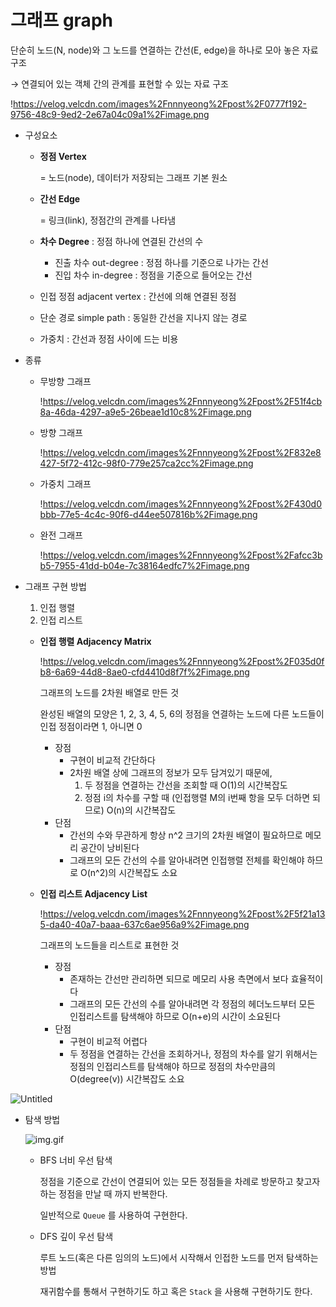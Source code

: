 # 그래프 graph

단순히 노드(N, node)와 그 노드를 연결하는 간선(E, edge)을 하나로 모아 놓은 자료 구조 

→ 연결되어 있는 객체 간의 관계를 표현할 수 있는 자료 구조

!https://velog.velcdn.com/images%2Fnnnyeong%2Fpost%2F0777f192-9756-48c9-9ed2-2e67a04c09a1%2Fimage.png

- 구성요소
    - **정점 Vertex**
        
        = 노드(node), 데이터가 저장되는 그래프 기본 원소
        
    - **간선 Edge**
        
        = 링크(link), 정점간의 관계를 나타냄
        
    - **차수 Degree** : 정점 하나에 연결된 간선의 수
        - 진출 차수 out-degree : 정점 하나를 기준으로 나가는 간선
        - 진입 차수 in-degree : 정점을 기준으로 들어오는 간선
    - 인접 정점 adjacent vertex : 간선에 의해 연결된 정점
    - 단순 경로 simple path : 동일한 간선을 지나지 않는 경로
    - 가중치 : 간선과 정점 사이에 드는 비용

- 종류
    - 무방향 그래프
        
        !https://velog.velcdn.com/images%2Fnnnyeong%2Fpost%2F51f4cb8a-46da-4297-a9e5-26beae1d10c8%2Fimage.png
        
    - 방향 그래프
        
        !https://velog.velcdn.com/images%2Fnnnyeong%2Fpost%2F832e8427-5f72-412c-98f0-779e257ca2cc%2Fimage.png
        
    - 가중치 그래프
        
        !https://velog.velcdn.com/images%2Fnnnyeong%2Fpost%2F430d0bbb-77e5-4c4c-90f6-d44ee507816b%2Fimage.png
        
    - 완전 그래프
        
        !https://velog.velcdn.com/images%2Fnnnyeong%2Fpost%2Fafcc3bb5-7955-41dd-b04e-7c38164edfc7%2Fimage.png
        

- 그래프 구현 방법
    1. 인접 행렬
    2. 인접 리스트
    
    - **인접 행렬 Adjacency Matrix**
        
        !https://velog.velcdn.com/images%2Fnnnyeong%2Fpost%2F035d0fb8-6a69-44d8-8ae0-cfd4410d8f7f%2Fimage.png
        
        그래프의 노드를 2차원 배열로 만든 것
        
        완성된 배열의 모양은 1, 2, 3, 4, 5, 6의 정점을 연결하는 노드에 다른 노드들이 인접 정점이라면 1, 아니면 0
        
        - 장점
            - 구현이 비교적 간단하다
            - 2차원 배열 상에 그래프의 정보가 모두 담겨있기 때문에,
                1. 두 정점을 연결하는 간선을 조회할 때 O(1)의 시간복잡도
                2. 정점 i의 차수를 구할 때 (인접행렬 M의 i번째 항을 모두 더하면 되므로) O(n)의 시간복잡도
        - 단점
            - 간선의 수와 무관하게 항상 n^2 크기의 2차원 배열이 필요하므로 메모리 공간이 낭비된다
            - 그래프의 모든 간선의 수를 알아내려면 인접행렬 전체를 확인해야 하므로 O(n^2)의 시간복잡도 소요
    
    - **인접 리스트 Adjacency List**
        
        !https://velog.velcdn.com/images%2Fnnnyeong%2Fpost%2F5f21a135-da40-40a7-baaa-637c6ae956a9%2Fimage.png
        
        그래프의 노드들을 리스트로 표현한 것
        
        - 장점
            - 존재하는 간선만 관리하면 되므로 메모리 사용 측면에서 보다 효율적이다
            - 그래프의 모든 간선의 수를 알아내려면 각 정점의 헤더노드부터 모든 인접리스트를 탐색해야 하므로 O(n+e)의 시간이 소요된다
        - 단점
            - 구현이 비교적 어렵다
            - 두 정점을 연결하는 간선을 조회하거나, 정점의 차수를 알기 위해서는 정점의 인접리스트를 탐색해야 하므로 정점의 차수만큼의 O(degree(v)) 시간복잡도 소요

![Untitled](https://prod-files-secure.s3.us-west-2.amazonaws.com/12d73fc0-8c8a-4e99-991e-f2e1a4ab98e7/ff1a2962-1634-4ded-b43e-520ec2d445cc/Untitled.png)

- 탐색 방법
    
    ![img.gif](https://prod-files-secure.s3.us-west-2.amazonaws.com/759d6d5b-daa4-480d-8e61-686708ed864a/9c825686-4712-4ba9-bc40-f300815fab03/img.gif)
    
    - BFS 너비 우선 탐색
        
        정점을 기준으로 간선이 연결되어 있는 모든 정점들을 차례로 방문하고 찾고자 하는 정점을 만날 때 까지 반복한다. 
        
        일반적으로 `Queue` 를 사용하여 구현한다.
        
    - DFS 깊이 우선 탐색
        
        루트 노드(혹은 다른 임의의 노드)에서 시작해서 인접한 노드를 먼저 탐색하는 방법
        
        재귀함수를 통해서 구현하기도 하고 혹은 `Stack` 을 사용해 구현하기도 한다.